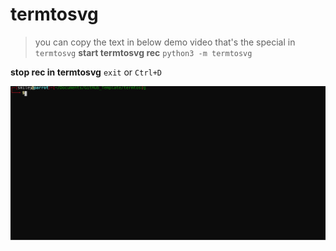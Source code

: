 # termtosvg
>you can copy the text in below demo video that's the special in `termtosvg`
**start termtosvg rec**
`python3 -m termtosvg`

**stop rec in termtosvg**
`exit` or `Ctrl+D`

![demo](./termtosvg_demo.svg)

